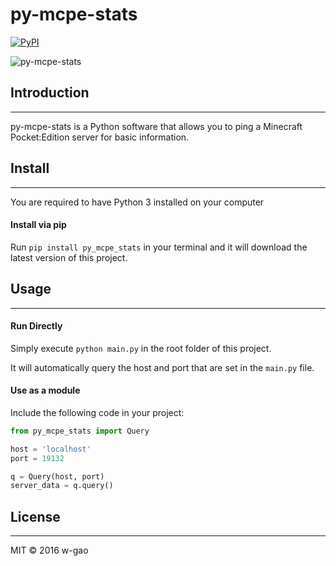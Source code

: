 # py-mcpe-stats
[![PyPI](https://img.shields.io/pypi/v/py_mcpe_stats.svg)](https://pypi.python.org/pypi/py_mcpe_stats/)

![py-mcpe-stats](https://github.com/w-gao/py-mcpe-stats/blob/master/images/logo.png)

## Introduction
------------
py-mcpe-stats is a Python software that allows you to ping a Minecraft Pocket:Edition server for basic information.

## Install
-------
You are required to have Python 3 installed on your computer

#### Install via pip
Run `pip install py_mcpe_stats` in your terminal and it will download the latest version of this project.

## Usage
-----
#### Run Directly

Simply execute `python main.py` in the root folder of this project.

It will automatically query the host and port that are set in the `main.py` file.


#### Use as a module

Include the following code in your project:

```python
from py_mcpe_stats import Query

host = 'localhost'
port = 19132

q = Query(host, port)
server_data = q.query()
```

## License
-------

MIT &copy; 2016 w-gao